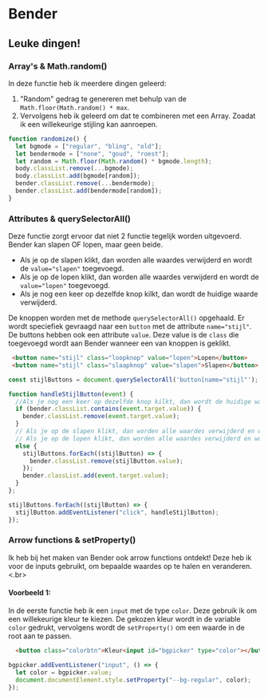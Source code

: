# Bender

## Leuke dingen!
### Array's & Math.random() 
In deze functie heb ik meerdere dingen geleerd:
1. "Random" gedrag te genereren met behulp van de `Math.floor(Math.random() * max`. 
2. Vervolgens heb ik geleerd om dat te combineren met een Array. Zoadat ik een willekeurige stijling kan aanroepen.

```Javascript
function randomize() {
  let bgmode = ["regular", "bling", "old"];
  let bendermode = ["none", "goud", "roest"];
  let random = Math.floor(Math.random() * bgmode.length);
  body.classList.remove(...bgmode);
  body.classList.add(bgmode[random]);
  bender.classList.remove(...bendermode);
  bender.classList.add(bendermode[random]);
}
```
### Attributes & querySelectorAll()  

Deze functie zorgt ervoor dat niet 2 functie tegelijk worden uitgevoerd. Bender kan slapen OF lopen, maar geen beide.</br>
* Als je op de slapen klikt, dan worden alle waardes verwijderd en wordt de `value="slapen"` toegevoegd. 
* Als je op de lopen klikt, dan worden alle waardes verwijderd en wordt de `value="lopen"` toegevoegd.
* Als je nog een keer op dezelfde knop kilkt, dan wordt de huidige waarde verwijderd.

De knoppen worden met de methode `querySelectorAll()` opgehaald. Er wordt speciefiek gevraagd naar een `button` met de attribute `name="stijl"`. De buttons hebben ook een attribute `value`. Deze value is de `class` die toegevoegd wordt aan Bender wanneer een van knoppen is geklikt.  

```HTML
 <button name="stijl" class="loopknop" value="lopen">Lopen</button>
 <button name="stijl" class="slaapknop" value="slapen">Slapen</button>
```
```Javascript
const stijlButtons = document.querySelectorAll('button[name="stijl"');

function handleStijlButton(event) {
  //Als je nog een keer op dezelfde knop kilkt, dan wordt de huidige waarde verwijderd.
  if (bender.classList.contains(event.target.value)) {
    bender.classList.remove(event.target.value);
  } 
  // Als je op de slapen klikt, dan worden alle waardes verwijderd en wordt de `value="slapen"` toegevoegd. 
  // Als je op de lopen klikt, dan worden alle waardes verwijderd en wordt de `value="lopen"` toegevoegd.
  else {
    stijlButtons.forEach((stijlButton) => {
      bender.classList.remove(stijlButton.value);
    });
    bender.classList.add(event.target.value);
  }
};

stijlButtons.forEach((stijlButton) => {
  stijlButton.addEventListener("click", handleStijlButton);
});
````
### Arrow functions & setProperty()

Ik heb bij het maken van Bender ook arrow functions ontdekt! Deze heb ik voor de inputs gebruikt, om bepaalde waardes op te halen en veranderen.<.br>
#### Voorbeeld 1:
In de eerste functie heb ik een `input` met de type `color`. Deze gebruik ik om een willekeurige kleur te kiezen. De gekozen kleur wordt in de variable `color` gedrukt, vervolgens wordt de `setProperty()` om een waarde in de root aan te passen.
```HTML
  <button class="colorbtn">Kleur<input id="bgpicker" type="color"></button>
```
```javascript
bgpicker.addEventListener("input", () => {
  let color = bgpicker.value;
  document.documentElement.style.setProperty("--bg-regular", color);
});
```
